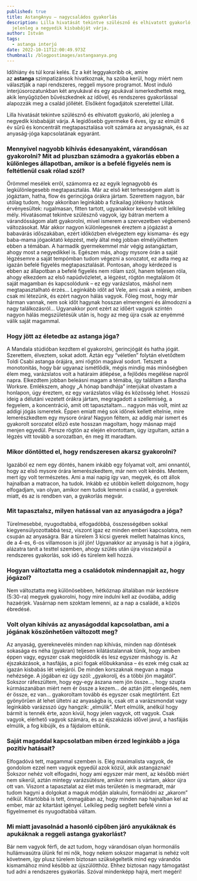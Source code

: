 ```yaml
---
published: true
title: AstangAnyu – nagycsaládos gyakorlás
description: Lilla hivatását tekintve szülésznő és elhivatott gyakorló, aki
  jelenleg a negyedik kisbabáját várja.
author: István
tags:
  - astanga interjú
date: 2022-10-11T12:00:49.973Z
thumbnail: /blogpostimages/astangaanya.png
---
```

Időhiány és túl korai kelés. Ez a két leggyakoribb ok, amire az **astanga** szimpatizánsok hivatkoznak, ha szóba kerül, hogy miért nem választják a napi rendszeres, reggeli mysore programot. Most induló interjúsorozatunkban két anyukával és egy apukával ismerkedhettek meg, akik lenyűgözően bűvészkednek az idővel, és rendszeres gyakorlással alapozzák meg a család jóllétét. Elsőként fogadjátok szeretettel Lillát.

Lilla hivatását tekintve szülésznő és elhivatott gyakorló, aki jelenleg a negyedik kisbabáját várja. A legidősebb gyermeke 6 éves, így az elmúlt 6 év sűrű és koncentrált megtapasztalása volt számára az anyaságnak, és az anyaság-jóga kapcsolatának egyaránt.

### Mennyivel nagyobb kihívás édesanyaként, várandósan gyakorolni? Mit ad pluszban számodra a gyakorlás ebben a különleges állapotban, amikor is a befelé figyelés nem is feltétlenül csak rólad szól?

Örömmel mesélek erről, számomra ez az egyik legnagyobb és legkülönlegesebb megtapasztalás. Már az első két terhességem alatt is jógáztam, hatha, flow és gerincjóga órákra jártam. Szerettem nagyon, bár utólag tudom, hogy akkoriban leginkàbb a fizikailag jótékony hatások érvényesültek: rugalmasan, fitten tartott, ugyanakkor kevésbé volt lelkileg mély. Hivatásomat tekintve szülésznő vagyok, így bátran mertem a várandósságom alatt gyakorolni, mivel ismerem a szervezetben végbemenő változásokat. Már akkor nagyon különlegesnek éreztem a jógázást a babavárás időszakában, ezért időközben elvégeztem egy kismama- és egy baba-mama jógaoktató képzést, mely által még jobban elmélyülhettem ebben a témában. A harmadik gyermekemmel már végig astangáztam, ahogy most a negyedikkel is. Egészen más, ahogy mysore órán a saját légzésemre a saját tempómban tudom végezni a sorozatot, ez adta meg az igazán befelé figyelés megtapasztalását. Pontosan, ahogy kérdezed is ebben az állapotban a befelé figyelés nem rólam szól, hanem teljesen róla, ahogy elkezdem az első napüdvözletet, a légzést, rögtön megtalálom őt saját magamban és kapcsolódunk – ez egy varázslatos, máshol nem megtapasztalható érzés… Leginkább időt ad Vele, ami csak a miénk, amiben csak mi létezünk, és ezért nagyon hálás vagyok. Főleg most, hogy már hárman vannak, nem sok időt hagynak hosszan elmerengeni és álmodozni a nagy találkozásról… Ugyanakkor pont ezért az időért vagyok szintén nagyon hálás megszületésük után is, hogy az meg újra csak az enyémmé válik saját magammal.

### Hogy jött az életedbe az astanga jóga?

A Mandala stúdióban kezdtem el gyakorolni, gerincjógát és hatha jógát. Szerettem, élveztem, sokat adott. Aztán egy “véletlen” folytán elvetődtem Toldi Csabi astanga órájára, ami rögtön magával sodort. Tetszett a monotonitás, hogy bár ugyanaz ismétlődik, mégis mindig más minőségben élem meg, varázslatos volt a határaim átlépése, a fejlődés megélése napról napra. Elkezdtem jobban beleásni magam a témába, így találtam a Bandha Worksre. Emlékszem, ahogy „A hónap bandhája” interjúkat olvastam a honlapon, úgy éreztem, ez egy varázslatos világ és közösség lehet. Hosszú ideig a délutáni vezetett órákra jártam, megragadott a szellemiség, a fegyelem, a koncentráció, amit ott tapasztaltam… nagyon más volt, mint az addigi jógás ismeretek. Éppen emiatt még sok időnek kellett eltelnie, mire lemerészkedtem egy mysore órára! Nagyon féltem, az addig már ismert és gyakorolt sorozatot előző este hosszan magoltam, hogy másnap majd menjen egyedül. Persze rögtön az elején elrontottam, úgy izgultam, aztán a légzés vitt tovább a sorozatban, én meg itt maradtam.

### Mikor döntötted el, hogy rendszeresen akarsz gyakorolni?

Igazából ez nem egy döntés, hanem inkább egy folyamat volt, ami onnantól, hogy az első mysore órára lemerészkedtem, már nem volt kérdés. Mentem, mert így volt természetes. Ami a mai napig így van, megyek, és ott állok hajnalban a matracon, ha tudok. Inkább ez utóbbin kellett dolgoznom, hogy elfogadjam, van olyan, amikor nem tudok lemenni a család, a gyerekek miatt, és az is rendben van, a gyakorlás megvár.

### Mit tapasztalsz, milyen hatással van az anyaságodra a jóga?

Türelmesebbé, nyugodtabbá, elfogadóbbá, összességében sokkal kiegyensúlyozottabbá tesz, viszont igaz ez minden emberi kapcsolatra, nem csupán az anyaságra. Bár a türelem 3 kicsi gyerek mellett hatalmas kincs, de a 4-es, 6-os villamoson is jól jön! Ugyanakkor az anyaság is hat a jógára, alázatra tanít a testtel szemben, ahogy szülés után újra visszaépül a rendszeres gyakorlás, sok idő és türelem kell hozzá.

### Hogyan változtatta meg a családotok mindennapjait az, hogy jógázol?

Nem változtatta meg különösebben, hétköznap általában már kezdésre (5:30-ra) megyek gyakorolni, hogy mire indulni kell az óvodába, addig hazaérjek. Vasárnap nem szoktam lemenni, az a nap a családé, a közös ébredésé.

### Volt olyan kihívás az anyaságoddal kapcsolatban, ami a jógának köszönhetően változott meg?

Az anyaság, gyereknevelés minden nap kihívás, minden nap döntések sokasága és néha (gyakran) teljesen kilátástalannak tűnik, hogy amiben éppen vagy, egyszer csak megoldódik és lesz egyszer máshogy is. Az éjszakázások, a hasfájás, a pici fogak előbukkanása – és ezek még csak az igazán kisbabás lét velejárói. De minden korszaknak megvan a maga nehézsége. A jógában ez úgy szól: „gyakorolj, és a többi jön magától”. Sokszor ráfeszültem, hogy egy-egy ászana nem jön össze…, hogy szupta kúrmászanában miért nem ér össze a kezem… de aztán jött elengedés, nem ér össze, ez van… gyakoroltam tovább és egyszer csak megtörtént. Ezt gyönyörűen át lehet ültetni az anyaságba is, csak ott a varázsmondat vagy leginkább varázsszó úgy hangzik: „elmúlik”. Mert elmúlik, anélkül hogy bármit is tennék érte, azon kívül, hogy jelen vagyok, ott vagyok. Csak vagyok, elérhető vagyok számára, és az éjszakázás idővel javul, a hasfájás elmúlik, a fog kibújik, és a fájdalom eltűnik.

### Saját magaddal kapcsolatban miben érzed leginkább a jóga pozitív hatásait?

Elfogadóvá tett, magammal szemben is. Elég maximalista vagyok, de gondolom ezzel nem vagyok egyedül azok közül, akik astangáznak! Sokszor nehéz volt elfogadni, hogy ami egyszer már ment, az később miért nem sikerül, aztán mintegy varázsütésre, amikor nem is vártam, akkor újra ott van. Viszont a tapasztalat az élet más területén is megmaradt, már tudom hagyni a dolgokat a maguk módján alakulni, formálódni az „akarom” nélkül. Kitartóbbá is tett, önmagában az, hogy minden nap hajnalban kel az ember, már az kitartást igényel. Lelkileg pedig segített befelé vinni a figyelmemet és nyugodtabbá váltam.

### Mi miatt javasolnád a hasonló cipőben járó anyukáknak és apukáknak a reggeli astanga gyakorlást?

Bár nem vagyok férfi, de azt tudom, hogy várandósan olyan hormonális hullámvasútra ülünk fel mi nők, hogy nekem sokszor magamat is nehéz volt követnem, így plusz türelem biztosan szükségeltetik mind egy várandós kismamához mind később az újszülötthöz. Ehhez biztosan nagy támogatást tud adni a rendszeres gyakorlás. Szóval mindenképp hajrá, mert megéri!